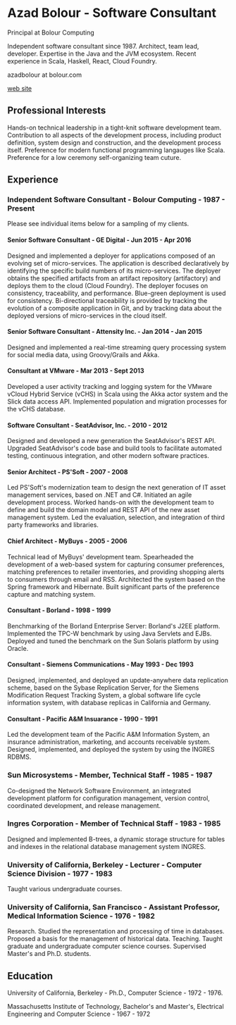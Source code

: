 ---
---

# Azad Bolour - Software Consultant

Principal at Bolour Computing 

Independent software consultant since 1987. Architect, team lead, developer.
Expertise in the Java and the JVM ecosystem. Recent experience in Scala,
Haskell, React, Cloud Foundry.

azadbolour at bolour.com

[web site](http://www.bolour.com/)

## Professional Interests

Hands-on technical leadership in a tight-knit software development team.
Contribution to all aspects of the development process, including product
definition, system design and construction, and the development process itself.
Preference for modern functional programming langauges like Scala. Preference
for a low ceremony self-organizing team cuture.

## Experience

### Independent Software Consultant - Bolour Computing - 1987 - Present

Please see individual items below for a sampling of my clients. 

#### Senior Software Consultant - GE Digital - Jun 2015 - Apr 2016 

Designed and implemented a deployer for applications composed of an evolving set
of micro-services. The application is described declaratively by identifying the
specific build numbers of its micro-services. The deployer obtains the specified
artifacts from an artifact repository (artifactory) and deploys them to the
cloud (Cloud Foundry). The deployer focuses on consistency, traceability, and
performance. Blue-green deployment is used for consistency. Bi-directional
traceability is provided by tracking the evolution of a composite application in
Git, and by tracking data about the deployed versions of micro-services in the
cloud itself. 

#### Senior Software Consultant - Attensity Inc. - Jan 2014 - Jan 2015 

Designed and implemented a real-time streaming query processing system for
social media data, using Groovy/Grails and Akka.

#### Consultant at VMware - Mar 2013 - Sept 2013 

Developed a user activity tracking and logging system for the VMware vCloud
Hybrid Service (vCHS) in Scala using the Akka actor system and the Slick data
access API. Implemented population and migration processes for the vCHS
database.

#### Software Consultant - SeatAdvisor, Inc. - 2010 - 2012 

Designed and developed a new generation the SeatAdvisor's REST API. Upgraded
SeatAdvisor's code base and build tools to facilitate automated testing,
continuous integration, and other modern software practices.

#### Senior Architect - PS'Soft - 2007 - 2008

Led PS'Soft's modernization team to design the next generation of IT asset
management services, based on .NET and C#. Initiated an agile development
process. Worked hands-on with the development team to define and build the
domain model and REST API of the new asset management system. Led the
evaluation, selection, and integration of third party frameworks and libraries.

#### Chief Architect - MyBuys - 2005 - 2006 

Technical lead of MyBuys' development team. Spearheaded the development of a
web-based system for capturing consumer preferences, matching preferences to
retailer inventories, and providing shopping alerts to consumers through email
and RSS. Architected the system based on the Spring framework and Hibernate.
Built significant parts of the preference capture and matching system.

#### Consultant - Borland - 1998 - 1999 

Benchmarking of the Borland Enterprise Server: Borland's J2EE platform.
Implemented the TPC-W benchmark by using Java Servlets and EJBs. Deployed and
tuned the benchmark on the Sun Solaris platform by using Oracle.

#### Consultant - Siemens Communications - May 1993 - Dec 1993 

Designed, implemented, and deployed an update-anywhere data replication scheme,
based on the Sybase Replication Server, for the Siemens Modification Request
Tracking System, a global software life cycle information system, with database
replicas in California and Germany.

#### Consultant - Pacific A&M Insuarance - 1990 - 1991 

Led the development team of the Pacific A&M Information System, an insurance
administration, marketing, and accounts receivable system. Designed,
implemented, and deployed the system by using the INGRES RDBMS.

### Sun Microsystems - Member, Technical Staff - 1985 - 1987

Co-designed the Network Software Environment, an integrated development platform
for configuration management, version control, coordinated development, and
release management.

### Ingres Corporation - Member of Technical Staff - 1983 - 1985

Designed and implemented B-trees, a dynamic storage structure for tables and
indexes in the relational database management system INGRES.

### University of California, Berkeley - Lecturer - Computer Science Division - 1977 - 1983

Taught various undergraduate courses.

### University of California, San Francisco - Assistant Professor, Medical Information Science - 1976 - 1982

Research. Studied the representation and processing of time in databases.
Proposed a basis for the management of historical data. Teaching. Taught
graduate and undergraduate computer science courses. Supervised Master's and
Ph.D. students.

## Education

University of California, Berkeley - Ph.D., Computer Science - 1972 - 1976.

Massachusetts Institute of Technology, Bachelor's and Master's, Electrical
Engineering and Computer Science - 1967 - 1972

